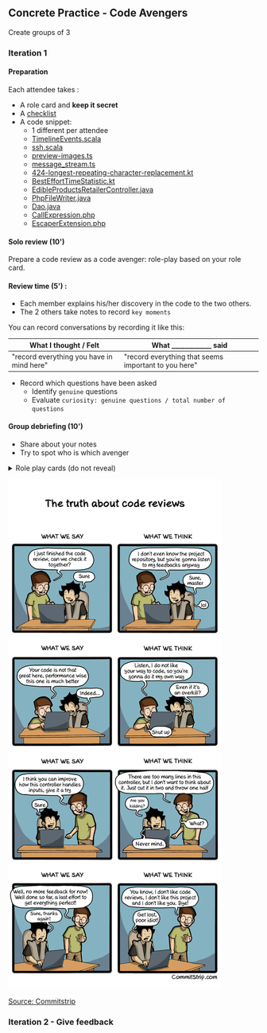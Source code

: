 ## Concrete Practice - Code Avengers
Create groups of 3

### Iteration 1
#### Preparation
Each attendee takes :
- A role card and **keep it secret**
- A [checklist](files/checklist.pdf)
- A code snippet:
  - 1 different per attendee
  - [TimelineEvents.scala](https://github.com/hmrc/customs-declare-exports-frontend/blob/57e007083fb833079df239a2747b633186b599ff/app/views/helpers/TimelineEvents.scala)
  - [ssh.scala](https://github.com/seL4/isabelle/blob/38e7963558cc4c73e9bd4886e97e8a9f027be416/src/Pure/General/ssh.scala)
  - [preview-images.ts](https://github.com/Irithys/moive/blob/e8ea89ff701eaf3a7ea844f9448c59ecb222594d/lib/preview-images.ts)
  - [message_stream.ts](https://github.com/snislam/faucets-server/blob/14fa7b42401ea7c19798ecc11d91bd659cf8f2a9/node_modules/mongodb/src/cmap/message_stream.ts)
  - [424-longest-repeating-character-replacement.kt](https://github.com/raymondwzeng/2021-2022-Leetcode/blob/28754156e224b7ed2c71b15cc86cf1f182ace899/424-longest-repeating-character-replacement/424-longest-repeating-character-replacement.kt)
  - [BestEffortTimeStatistic.kt](https://github.com/nbulteau/mystravastats/blob/a5628b86ac3006f17e68e72ee7d8d2f77dafd610/src/main/kotlin/me/nicolas/stravastats/service/statistics/BestEffortTimeStatistic.kt)
  - [EdibleProductsRetailerController.java](https://github.com/shivtu/kucchil-kitchen/blob/774245ae8eccb1e81f66960db6130fa5ebbc843d/src/main/java/com/example/retail/controllers/retailer/edibleproducts_retailer/EdibleProductsRetailerController.java)
  - [PhpFileWriter.java](https://github.com/meghrajdadhich/PhpCodeWriter_microservice/blob/51b9c0e282d96857cefaea1e7cc67bbea3a38e51/src/PhpFileWriter.java)
  - [Dao.java](https://github.com/yxl1014/JAVA-Curriculum-design/blob/ad367125e6c50835a657fdacec65981d5f01b754/src/demo/mysql/Dao.java)
  - [CallExpression.php](https://github.com/IagoB7ima/glpicss/blob/54ce418c1580432edf5bfcf5b25f87eb752b4689/glpi/vendor/twig/twig/src/Node/Expression/CallExpression.php)
  - [EscaperExtension.php](https://github.com/IagoB7ima/glpicss/blob/54ce418c1580432edf5bfcf5b25f87eb752b4689/glpi/vendor/twig/twig/src/Extension/EscaperExtension.php)

#### Solo review (10')
Prepare a code review as a code avenger: role-play based on your role card.

#### Review time (5') :
- Each member explains his/her discovery in the code to the two others.
- The 2 others take notes to record `key moments`

You can record conversations by recording it like this:

| What I thought / Felt                     | What ____________ said                               |
|-------------------------------------------|------------------------------------------------------|
| "record everything you have in mind here" | "record everything that seems important to you here" |

- Record which questions have been asked
  - Identify `genuine` questions
  - Evaluate `curiosity: genuine questions / total number of questions`

#### Group debriefing (10')
- Share about your notes
- Try to spot who is which avenger

<details>
  <summary markdown='span'>
  Role play cards (do not reveal)
  </summary>

![Code avengers](img/code-avengers.png)

- [PDF printable version](files/code-avengers.pdf)
- [PNG cards](files/code-avengers.zip)

</details>

![Commitstrip code reviews](img/truth-about-code-reviews.jpg)

[Source: Commitstrip](https://www.commitstrip.com/en/2015/02/10/the-truth-about-code-reviews/?setLocale=1?setLocale=1)

### Iteration 2 - Give feedback